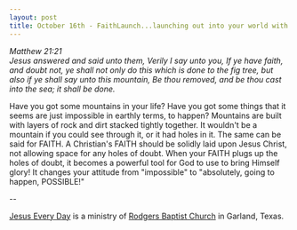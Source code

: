 ```yaml
---
layout: post
title: October 16th - FaithLaunch...launching out into your world with
---
```


_Matthew 21:21  
Jesus answered and said unto them, Verily I say unto you, If ye have
faith, and doubt not, ye shall not only do this which is done to the
fig tree, but also if ye shall say unto this mountain, Be thou
removed, and be thou cast into the sea; it shall be done._

Have you got some mountains in your life? Have you got some things
that it seems are just impossible in earthly terms, to happen?
Mountains are built with layers of rock and dirt stacked tightly
together. It wouldn't be a mountain if you could see through it, or
it had holes in it. The same can be said for FAITH. A Christian's
FAITH should be solidly laid upon Jesus Christ, not allowing space
for any holes of doubt. When your FAITH plugs up the holes of doubt,
it becomes a powerful tool for God to use to bring Himself glory! It
changes your attitude from "impossible" to "absolutely, going to
happen, POSSIBLE!"

 --

<a href=http://jesuseveryday.net>Jesus Every Day</a> is a ministry of <a href=http://rodgersbaptist.net>Rodgers Baptist Church</a> in Garland, Texas.
